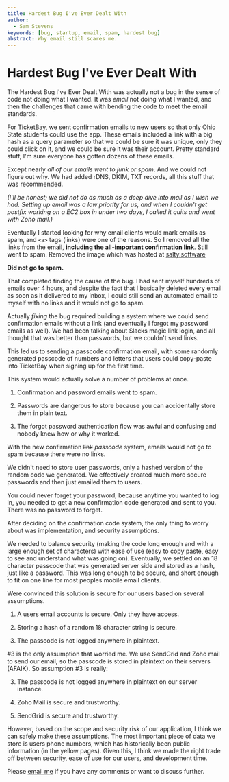 ```yaml
---
title: Hardest Bug I've Ever Dealt With
author:
  - Sam Stevens
keywords: [bug, startup, email, spam, hardest bug]
abstract: Why email still scares me.
---
```


# Hardest Bug I've Ever Dealt With

The Hardest Bug I've Ever Dealt With was actually not a bug in the sense of code not doing what I wanted. It was _email_ not doing what I wanted, and then the challenges that came with bending the code to meet the email standards.

For [TicketBay](https://salty.software/ticketbay), we sent confirmation emails to new users so that only Ohio State students could use the app. These emails included a link with a big hash as a query parameter so that we could be sure it was unique, only they could click on it, and we could be sure it was their account. Pretty standard stuff, I'm sure everyone has gotten dozens of these emails.

Except nearly _all of our emails went to junk or spam_. And we could not figure out why. We had added rDNS, DKIM, TXT records, all this stuff that was recommended.

_(I'll be honest; we did not do as much as a deep dive into mail as I wish we had. Setting up email was a low priority for us, and when I couldn't get postfix working on a EC2 box in under two days, I called it quits and went with Zoho mail.)_

Eventually I started looking for why email clients would mark emails as spam, and `<a>` tags (links) were one of the reasons. So I removed all the links from the email, **including the all-important confirmation link**. Still went to spam. Removed the image which was hosted at [salty.software](https://salty.software)

**Did not go to spam.**

That completed finding the cause of the bug. I had sent myself hundreds of emails over 4 hours, and despite the fact that I basically deleted every email as soon as it delivered to my inbox, I could still send an automated email to myself with no links and it would not go to spam.

Actually _fixing_ the bug required building a system where we could send confirmation emails without a link (and eventually I forgot my password emails as well). We had been talking about Slacks magic link login, and all thought that was better than passwords, but we couldn't send links.

This led us to sending a passcode confirmation email, with some randomly generated passcode of numbers and letters that users could copy-paste into TicketBay when signing up for the first time.

This system would actually solve a number of problems at once.

1. Confirmation and password emails went to spam.

2. Passwords are dangerous to store because you can accidentally store them in plain text.

3. The forgot password authentication flow was awful and confusing and nobody knew how or why it worked.

With the new confirmation ~~link~~ _passcode_ system, emails would not go to spam because there were no links.

We didn't need to store user passwords, only a hashed version of the random code we generated. We effectively created much more secure passwords and then just emailed them to users.

You could never forget your password, because anytime you wanted to log in, you needed to get a new confirmation code generated and sent to you. There was no password to forget.

After deciding on the confirmation code system, the only thing to worry about was implementation, and security assumptions.

We needed to balance security (making the code long enough and with a large enough set of characters) with ease of use (easy to copy paste, easy to see and understand what was going on). Eventually, we settled on an 18 character passcode that was generated server side and stored as a hash, just like a password. This was long enough to be secure, and short enough to fit on one line for most peoples mobile email clients.

Were convinced this solution is secure for our users based on several assumptions.

1. A users email accounts is secure. Only they have access.

2. Storing a hash of a random 18 character string is secure.

3. The passcode is not logged anywhere in plaintext.

#3 is the only assumption that worried me. We use SendGrid and Zoho mail to send our email, so the passcode is stored in plaintext on their servers (AFAIK). So assumption #3 is really:

3. The passcode is not logged anywhere in plaintext on our server instance.

4. Zoho Mail is secure and trustworthy.

5. SendGrid is secure and trustworthy.

However, based on the scope and security risk of our application, I think we can safely make these assumptions. The most important piece of data we store is users phone numbers, which has historically been public information (in the yellow pages). Given this, I think we made the right trade off between security, ease of use for our users, and development time.

Please [email me](mailto:samuel.robert.stevens@gmail.com) if you have any comments or want to discuss further.
